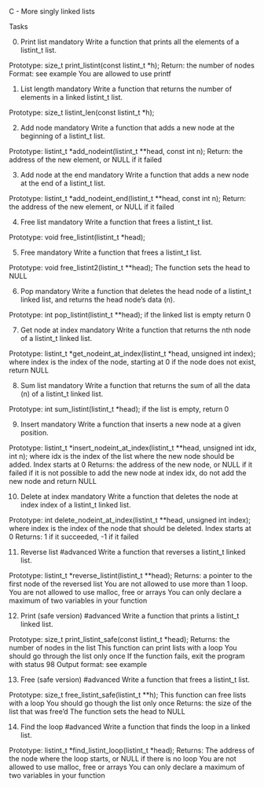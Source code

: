 C - More singly linked lists

Tasks

0. Print list
mandatory
Write a function that prints all the elements of a listint_t list.

Prototype: size_t print_listint(const listint_t *h);
Return: the number of nodes
Format: see example
You are allowed to use printf


1. List length
mandatory
Write a function that returns the number of elements in a linked listint_t list.

Prototype: size_t listint_len(const listint_t *h);


2. Add node
mandatory
Write a function that adds a new node at the beginning of a listint_t list.

Prototype: listint_t *add_nodeint(listint_t **head, const int n);
Return: the address of the new element, or NULL if it failed


3. Add node at the end
mandatory
Write a function that adds a new node at the end of a listint_t list.

Prototype: listint_t *add_nodeint_end(listint_t **head, const int n);
Return: the address of the new element, or NULL if it failed


4. Free list
mandatory
Write a function that frees a listint_t list.

Prototype: void free_listint(listint_t *head);


5. Free
mandatory
Write a function that frees a listint_t list.

Prototype: void free_listint2(listint_t **head);
The function sets the head to NULL


6. Pop
mandatory
Write a function that deletes the head node of a listint_t linked list, and returns the head node’s data (n).

Prototype: int pop_listint(listint_t **head);
if the linked list is empty return 0


7. Get node at index
mandatory
Write a function that returns the nth node of a listint_t linked list.

Prototype: listint_t *get_nodeint_at_index(listint_t *head, unsigned int index);
where index is the index of the node, starting at 0
if the node does not exist, return NULL


8. Sum list
mandatory
Write a function that returns the sum of all the data (n) of a listint_t linked list.

Prototype: int sum_listint(listint_t *head);
if the list is empty, return 0


9. Insert
mandatory
Write a function that inserts a new node at a given position.

Prototype: listint_t *insert_nodeint_at_index(listint_t **head, unsigned int idx, int n);
where idx is the index of the list where the new node should be added. Index starts at 0
Returns: the address of the new node, or NULL if it failed
if it is not possible to add the new node at index idx, do not add the new node and return NULL


10. Delete at index
mandatory
Write a function that deletes the node at index index of a listint_t linked list.

Prototype: int delete_nodeint_at_index(listint_t **head, unsigned int index);
where index is the index of the node that should be deleted. Index starts at 0
Returns: 1 if it succeeded, -1 if it failed


11. Reverse list
#advanced
Write a function that reverses a listint_t linked list.

Prototype: listint_t *reverse_listint(listint_t **head);
Returns: a pointer to the first node of the reversed list
You are not allowed to use more than 1 loop.
You are not allowed to use malloc, free or arrays
You can only declare a maximum of two variables in your function


12. Print (safe version)
#advanced
Write a function that prints a listint_t linked list.

Prototype: size_t print_listint_safe(const listint_t *head);
Returns: the number of nodes in the list
This function can print lists with a loop
You should go through the list only once
If the function fails, exit the program with status 98
Output format: see example


13. Free (safe version)
#advanced
Write a function that frees a listint_t list.

Prototype: size_t free_listint_safe(listint_t **h);
This function can free lists with a loop
You should go though the list only once
Returns: the size of the list that was free’d
The function sets the head to NULL


14. Find the loop
#advanced
Write a function that finds the loop in a linked list.

Prototype: listint_t *find_listint_loop(listint_t *head);
Returns: The address of the node where the loop starts, or NULL if there is no loop
You are not allowed to use malloc, free or arrays
You can only declare a maximum of two variables in your function
